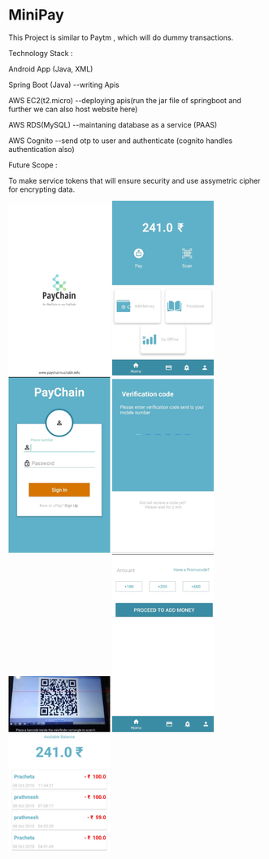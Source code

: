 # MiniPay

This Project is similar to Paytm , which will do dummy transactions.

Technology Stack :

Android App (Java, XML)

Spring Boot (Java) --writing Apis

AWS EC2(t2.micro) --deploying apis(run the jar file of springboot and further we can also host website here)

AWS RDS(MySQL) --maintaning database as a service (PAAS)

AWS Cognito --send otp to user and authenticate (cognito handles authentication also)



Future Scope :

To make service tokens that will ensure security and use assymetric cipher for encrypting data.

<img src="https://github.com/rushbah123453/MiniPay/blob/master/screenshots/splash.jpeg" width = "200">
<img src="https://github.com/rushbah123453/MiniPay/blob/master/screenshots/home.jpeg" width = "200">
<img src="https://github.com/rushbah123453/MiniPay/blob/master/screenshots/login.jpeg" width = "200">
<img src="https://github.com/rushbah123453/MiniPay/blob/master/screenshots/otp.jpeg" width = "200">
<img src="https://github.com/rushbah123453/MiniPay/blob/master/screenshots/qr.jpeg" width = "200">
<img src="https://github.com/rushbah123453/MiniPay/blob/master/screenshots/transact.jpeg" width = "200">
<img src="https://github.com/rushbah123453/MiniPay/blob/master/screenshots/passbook.jpeg" width = "200">



